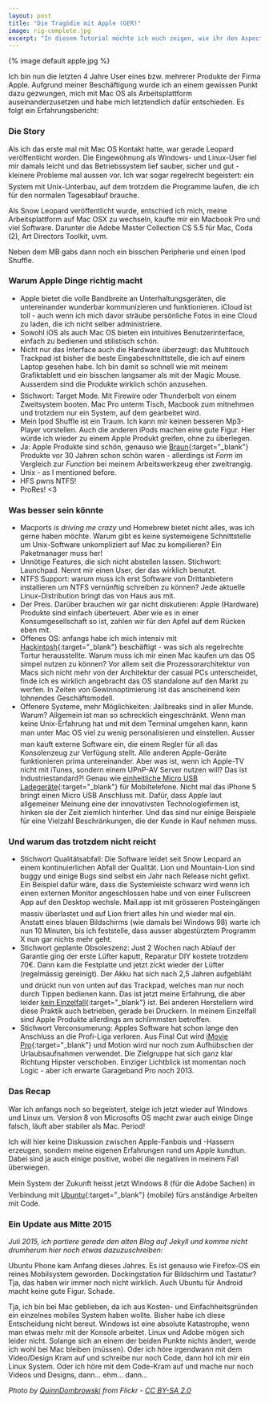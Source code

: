 ```yaml
---
layout: post
title: "Die Tragödie mit Apple (GER)"
image: rig-complete.jpg
excerpt: "In diesem Tutorial möchte ich euch zeigen, wie ihr den Aspect-Ratio - zu Deutsch: das Seitenverhältnis - bei Skalierung eines Div-Containers beibehalten könnt."
---
```


{% image default apple.jpg %} 

Ich bin nun die letzten 4 Jahre User eines bzw. mehrerer Produkte der Firma Apple. 
Aufgrund meiner Beschäftigung wurde ich an einem gewissen Punkt dazu gezwungen, mich mit Mac OS als Arbeitsplattform auseinanderzusetzen und habe mich letztendlich dafür entschieden. 
Es folgt ein Erfahrungsbericht:

### Die Story

Als ich das erste mal mit Mac OS Kontakt hatte, war gerade Leopard veröffentlicht worden. 
Die Eingewöhnung als Windows- und Linux-User fiel mir damals leicht und das Betriebssystem lief sauber, sicher und gut - 
kleinere Probleme mal aussen vor. Ich war sogar regelrecht begeistert: ein System mit Unix-Unterbau, auf dem trotzdem die Programme laufen, die ich für den normalen Tagesablauf brauche.

Als Snow Leopard veröffentlicht wurde, entschied ich mich, meine Arbeitsplattform auf Mac OSX zu wechseln, kaufte mir ein Macbook Pro und viel Software. Darunter die Adobe Master Collection CS 5.5 für Mac, Coda (2), Art Directors Toolkit, uvm.

Neben dem MB gabs dann noch ein bisschen Peripherie und einen Ipod Shuffle.

### Warum Apple Dinge richtig macht

* Apple bietet die volle Bandbreite an Unterhaltungsgeräten, die untereinander wunderbar kommunizieren und funktionieren. iCloud ist toll - auch wenn ich mich davor sträube persönliche Fotos in eine Cloud zu laden, die ich nicht selber administriere.
* Sowohl iOS als auch Mac OS bieten ein intuitives Benutzerinterface, einfach zu bedienen und stilistisch schön.
* Nicht nur das Interface auch die Hardware überzeugt: das Multitouch Trackpad ist bisher die beste Eingabeschnittstelle, die ich auf einem Laptop gesehen habe. Ich bin damit so schnell wie mit meinem Grafiktablett und ein bisschen langsamer als mit der Magic Mouse. Ausserdem sind die Produkte wirklich schön anzusehen.
* Stichwort: Target Mode. Mit Firewire oder Thunderbolt von einem Zweitsystem booten. Mac Pro unterm Tisch, Macbook zum mitnehmen und trotzdem nur ein System, auf dem gearbeitet wird.
* Mein Ipod Shuffle ist ein Traum. Ich kann mir keinen besseren Mp3-Player vorstellen. Auch die anderen iPods machen eine gute Figur. Hier würde ich wieder zu einem Apple Produkt greifen, ohne zu überlegen.
* Ja: Apple Produkte sind schön, genauso wie [Braun](http://visual.ly/braun-or-apple){:target="_blank"} Produkte vor 30 Jahren schon schön waren - allerdings ist _Form_ im Vergleich zur _Function_ bei meinem Arbeitswerkzeug eher zweitrangig.
* Unix - as I mentioned before.
* HFS pwns NTFS!
* ProRes! <3

### Was besser sein könnte

* Macports _is driving me crazy_ und Homebrew bietet nicht alles, was ich gerne haben möchte. Warum gibt es keine systemeigene Schnittstelle um Unix-Software unkompliziert auf Mac zu kompilieren? Ein Paketmanager muss her!
* Unnötige Features, die sich nicht abstellen lassen. Stichwort: Launchpad. Nennt mir einen User, der das wirklich benutzt.
* NTFS Support: warum muss ich erst Software von Drittanbietern installieren um NTFS vernünftig schreiben zu können? Jede aktuelle Linux-Distribution bringt das von Haus aus mit.
* Der Preis. Darüber brauchen wir gar nicht diskutieren: Apple (Hardware) Produkte sind einfach überteuert. Aber wie es in einer Konsumgesellschaft so ist, zahlen wir für den Apfel auf dem Rücken eben mit.
* Offenes OS: anfangs habe ich mich intensiv mit [Hackintosh](http://www.tonymacx86.com/home.php){:target="_blank"} beschäftigt - was sich als regelrechte Tortur herausstellte. Warum muss ich mir einen Mac kaufen um das OS simpel nutzen zu können? Vor allem seit die Prozessorarchitektur von Macs sich nicht mehr von der Architektur der casual PCs unterscheidet, finde ich es wirklich angebracht das OS standalone auf den Markt zu werfen. In Zeiten von Gewinnoptimierung ist das anscheinend kein lohnendes Geschäftsmodell.
* Offenere Systeme, mehr Möglichkeiten: Jailbreaks sind in aller Munde. Warum? Allgemein ist man so schrecklich eingeschränkt. Wenn man keine Unix-Erfahrung hat und mit dem Terminal umgehen kann, kann man unter Mac OS viel zu wenig personalisieren und einstellen. Ausser man kauft externe Software ein, die einem Regler für all das Konsolenzeug zur Verfügung stellt. Alle anderen Apple-Geräte funktionieren prima untereinander. Aber was ist, wenn ich Apple-TV nicht mit iTunes, sondern einem UPnP-AV Server nutzen will? Das ist Industriestandard?! Genau wie [einheitliche Micro USB Ladegeräte](http://www.tagesschau.de/wirtschaft/ladegeraete100.html){:target="_blank"} für Mobiltelefone. Nicht mal das iPhone 5 bringt einen Micro USB Anschluss mit. Dafür, dass Apple laut allgemeiner Meinung eine der innovativsten Technologiefirmen ist, hinken sie der Zeit ziemlich hinterher. Und das sind nur einige Beispiele für eine Vielzahl Beschränkungen, die der Kunde in Kauf nehmen muss.

### Und warum das trotzdem nicht reicht
* Stichwort Qualitätsabfall: Die Software leidet seit Snow Leopard an einem kontinuierlichen Abfall der Qualität. Lion und Mountain-Lion sind buggy und einige Bugs sind selbst ein Jahr nach Release nicht gefixt. Ein Beispiel dafür wäre, dass die Systemleiste schwarz wird wenn ich einen externen Monitor angeschlossen habe und von einer Fullscreen App auf den Desktop wechsle. Mail.app ist mit grösseren Posteingängen massiv überlastet und auf Lion friert alles hin und wieder mal ein. Anstatt eines blauen Bildschirms (wie damals bei Windows 98) warte ich nun 10 Minuten, bis ich feststelle, dass ausser abgestürztem Programm X nun gar nichts mehr geht.
* Stichwort geplante Obsoleszenz: Just 2 Wochen nach Ablauf der Garantie ging der erste Lüfter kaputt, Reparatur DIY kostete trotzdem 70€. Dann kam die Festplatte und jetzt zickt wieder der Lüfter (regelmässig gereinigt). Der Akku hat sich nach 2,5 Jahren aufgebläht und drückt nun von unten auf das Trackpad, welches man nur noch durch Tippen bedienen kann. Das ist jetzt meine Erfahrung, die aber leider [kein Einzelfall](https://www.google.de/search?q=geplante+Obsoleszenz+apple&amp;ie=utf-8&amp;oe=utf-8&amp;aq=t&amp;rls=org.mozilla:de:official&amp;client=firefox-a&amp;channel=fflb){:target="_blank"} ist. Bei anderen Herstellern wird diese Praktik auch betrieben, gerade bei Druckern. In meinem Einzelfall sind Apple Produkte allerdings am schlimmsten betroffen.
* Stichwort Verconsumerung: Apples Software hat schon lange den Anschluss an die Profi-Liga verloren. Aus Final Cut wird [iMovie Pro](http://www.macwelt.de/produkte/Test-Videoschnitt-mit-Final-Cut-Pro-X-Final-Cut-Pro-X-3319498.html){:target="_blank"} und Motion wird nur noch zum Aufhübschen der Urlaubsaufnahmen verwendet. Die Zielgruppe hat sich ganz klar Richtung Hipster verschoben. Einziger Lichtblick ist momentan noch Logic - aber ich erwarte Garageband Pro noch 2013.

### Das Recap

War ich anfangs noch so begeistert, steige ich jetzt wieder auf Windows und Linux um. Version 8 von Microsofts OS macht zwar auch einige Dinge falsch, läuft aber stabiler als Mac. Period!

Ich will hier keine Diskussion zwischen Apple-Fanbois und -Hassern erzeugen, sondern meine eigenen Erfahrungen rund um Apple kundtun. Dabei sind ja auch einige positive, wobei die negativen in meinem Fall überwiegen.

Mein System der Zukunft heisst jetzt Windows 8 (für die Adobe Sachen) in Verbindung mit [Ubuntu](http://www.ubuntu.com/devices/phone){:target="_blank"} (mobile) fürs anständige Arbeiten mit Code.


### Ein Update aus Mitte 2015

_Juli 2015, ich portiere gerade den alten Blog auf Jekyll und komme nicht drumherum hier noch etwas dazuzuschreiben:_

Ubuntu Phone kam Anfang dieses Jahres. Es ist genauso wie Firefox-OS ein reines Mobilsystem geworden. Dockingstation für Bildschirm und Tastatur? Tja, das haben wir immer noch nicht wirklich. Auch Ubuntu für Android macht keine gute Figur. Schade.

Tja, ich bin bei Mac geblieben, da ich aus Kosten- und Einfachheitsgründen ein einzelnes mobiles System haben wollte. Bisher habe ich diese Entscheidung nicht bereut. Windows ist eine absolute Katastrophe, wenn man etwas mehr mit der Konsole arbeitet. Linux und Adobe mögen sich leider nicht. Solange sich an einem der beiden Punkte nichts ändert, werde ich wohl bei Mac bleiben (müssen). Oder ich höre irgendwann mit dem Video/Design Kram auf und schreibe nur noch Code, dann hol ich mir ein Linux System. Oder ich höre mit dem Code-Kram auf und mache nur noch Videos und Designs, dann... ehm... dann...


_Photo by [QuinnDombrowski](http://www.flickr.com/photos/quinndombrowski/3984872210/) from Flickr - [CC BY-SA 2.0](http://creativecommons.org/licenses/by-sa/2.0/deed.de)_